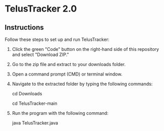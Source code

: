 # TelusTracker 2.0

## Instructions

Follow these steps to set up and run TelusTracker:

1. Click the green "Code" button on the right-hand side of this repository and select "Download ZIP."

2. Go to the zip file and extract to your downloads folder.
   
4. Open a command prompt (CMD) or terminal window.

5. Navigate to the extracted folder by typing the following commands:

   cd Downloads
   
   cd TelusTracker-main
7. Run the program with the following command:
   
   java TelusTracker.java
